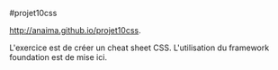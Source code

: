 #projet10css

 http://anaima.github.io/projet10css.

 L'exercice est de créer un cheat sheet CSS. L'utilisation du framework foundation est de mise ici.
